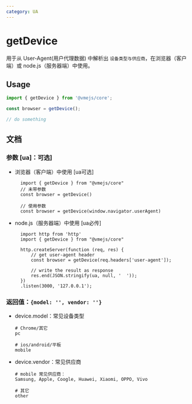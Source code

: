 ```yaml
---
category: UA
---
```


# getDevice

用于从 User-Agent(用户代理数据) 中解析出 `设备类型与供应商`，在浏览器（客户端）或 node.js（服务器端）中使用。

## Usage

```js
import { getDevice } from '@vmejs/core';

const browser = getDevice();

// do something
```

## 文档

### 参数 [ua]：可选]

- 浏览器（客户端）中使用 [ua可选]

  ```
    import { getDevice } from "@vmejs/core"
    // 未带参数
    const browser = getDevice()

    // 使用参数
    const browser = getDevice(window.navigator.userAgent)
  ```

- node.js（服务器端）中使用 [ua必传]

  ```
    import http from 'http'
    import { getDevice } from "@vmejs/core"

    http.createServer(function (req, res) {
        // get user-agent header
        const browser = getDevice(req.headers['user-agent']);

        // write the result as response
        res.end(JSON.stringify(ua, null, '  '));
    })
    .listen(3000, '127.0.0.1');
  ```

### 返回值：`{model: '', vendor: ''}`

- device.model：常见设备类型

  ```
  # Chrome/其它
  pc

  # ios/android/平板
  mobile
  ```

- device.vendor：常见供应商

  ```
  # mobile 常见供应商：
  Samsung, Apple, Coogle, Huawei, Xiaomi, OPPO, Vivo

  # 其它
  other
  ```

